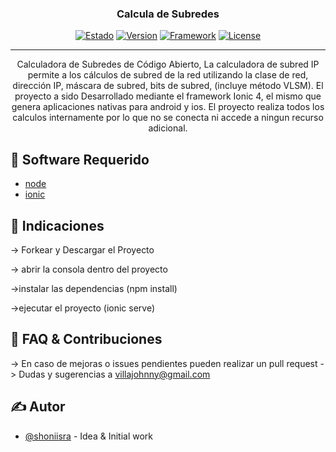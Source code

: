 
<h3 align="center">Calcula de Subredes</h3>

<div align="center">

[![Estado](https://img.shields.io/badge/estado-funcional-green)]()
[![Version](https://img.shields.io/github/package-json/v/shoniisra/open-ionic-subnetting-calculator-functional)]()
[![Framework](https://img.shields.io/badge/framework-ionic-yellow)]()
[![License](https://img.shields.io/badge/license-MIT-blue.svg)](/LICENSE)

</div>

---

<p align="center"> Calculadora de Subredes de Código Abierto, La calculadora de subred IP permite a los cálculos de subred de la red utilizando la clase de red, dirección IP, máscara de subred, bits de subred, (incluye método VLSM). El proyecto a sido Desarrollado mediante el framework Ionic 4, el mismo que genera aplicaciones nativas para android y ios. El proyecto realiza todos los calculos internamente por lo que no se conecta ni accede a ningun recurso adicional.
    <br> 
</p>

## 🎉 Software Requerido
<ul>
<li><a href="https://nodejs.org/en/download/">node </a></li>
<li><a href="https://ionicframework.com/docs/installation/cli">ionic </a></li>
</ul>

## 🧐 Indicaciones

-> Forkear y Descargar el Proyecto

-> abrir la consola dentro del proyecto 

->instalar las dependencias (npm install)

->ejecutar el proyecto (ionic serve)



## 🏁 FAQ & Contribuciones

-> En caso de mejoras o issues pendientes pueden realizar un pull request
-> Dudas y sugerencias a villajohnny@gmail.com

## ✍️ Autor 

- [@shoniisra](https://github.com/shoniisra) - Idea & Initial work

